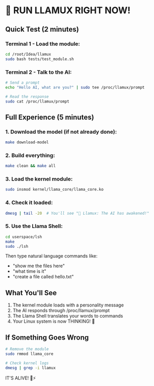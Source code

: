 # 🚀 RUN LLAMUX RIGHT NOW!

## Quick Test (2 minutes)

### Terminal 1 - Load the module:
```bash
cd /root/Idea/llamux
sudo bash tests/test_module.sh
```

### Terminal 2 - Talk to the AI:
```bash
# Send a prompt
echo "Hello AI, what are you?" | sudo tee /proc/llamux/prompt

# Read the response
sudo cat /proc/llamux/prompt
```

## Full Experience (5 minutes)

### 1. Download the model (if not already done):
```bash
make download-model
```

### 2. Build everything:
```bash
make clean && make all
```

### 3. Load the kernel module:
```bash
sudo insmod kernel/llama_core/llama_core.ko
```

### 4. Check it loaded:
```bash
dmesg | tail -20  # You'll see "🦙 Llamux: The AI has awakened!"
```

### 5. Use the Llama Shell:
```bash
cd userspace/lsh
make
sudo ./lsh
```

Then type natural language commands like:
- "show me the files here"
- "what time is it"
- "create a file called hello.txt"

## What You'll See

1. The kernel module loads with a personality message
2. The AI responds through /proc/llamux/prompt
3. The Llama Shell translates your words to commands
4. Your Linux system is now THINKING! 🧠

## If Something Goes Wrong

```bash
# Remove the module
sudo rmmod llama_core

# Check kernel logs
dmesg | grep -i llamux
```

IT'S ALIVE! 🦙⚡